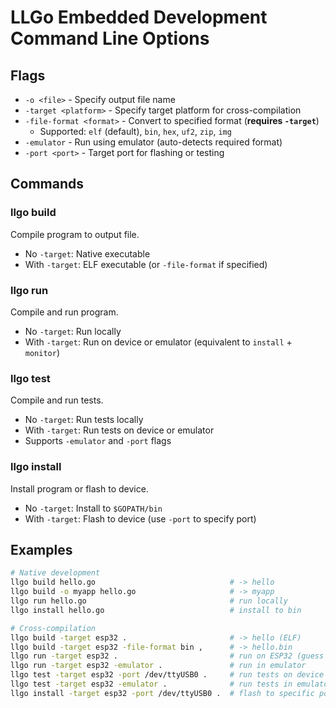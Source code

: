 # LLGo Embedded Development Command Line Options

## Flags

- `-o <file>` - Specify output file name
- `-target <platform>` - Specify target platform for cross-compilation
- `-file-format <format>` - Convert to specified format (**requires `-target`**)
  - Supported: `elf` (default), `bin`, `hex`, `uf2`, `zip`, `img`
- `-emulator` - Run using emulator (auto-detects required format)
- `-port <port>` - Target port for flashing or testing

## Commands

### llgo build
Compile program to output file.
- No `-target`: Native executable
- With `-target`: ELF executable (or `-file-format` if specified)

### llgo run
Compile and run program.
- No `-target`: Run locally
- With `-target`: Run on device or emulator (equivalent to `install` + `monitor`)

### llgo test
Compile and run tests.
- No `-target`: Run tests locally
- With `-target`: Run tests on device or emulator
- Supports `-emulator` and `-port` flags

### llgo install
Install program or flash to device.
- No `-target`: Install to `$GOPATH/bin`
- With `-target`: Flash to device (use `-port` to specify port)

## Examples

```bash
# Native development
llgo build hello.go                              # -> hello
llgo build -o myapp hello.go                     # -> myapp
llgo run hello.go                                # run locally
llgo install hello.go                            # install to bin

# Cross-compilation
llgo build -target esp32 .                       # -> hello (ELF)
llgo build -target esp32 -file-format bin ,      # -> hello.bin
llgo run -target esp32 .                         # run on ESP32 (guess a port)
llgo run -target esp32 -emulator .               # run in emulator
llgo test -target esp32 -port /dev/ttyUSB0 .     # run tests on device
llgo test -target esp32 -emulator .              # run tests in emulator
llgo install -target esp32 -port /dev/ttyUSB0 .  # flash to specific port
```
